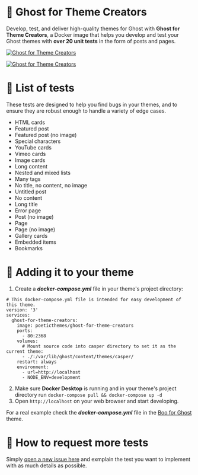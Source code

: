 # 🎨 Ghost for Theme Creators
Develop, test, and deliver high-quality themes for Ghost with **Ghost for Theme Creators**, a Docker image that helps you develop and test your Ghost themes with **over 20 unit tests** in the form of posts and pages.

[![Ghost for Theme Creators](https://i.imgur.com/PXAtEmz.png)](https://github.com/PoeticThemes/ghost-for-theme-creators/stargazers)

[![Ghost for Theme Creators](https://i.imgur.com/on39dIl.png)](https://github.com/PoeticThemes/ghost-for-theme-creators/stargazers)

# 🧪 List of tests
These tests are designed to help you find bugs in your themes, and to ensure they are robust enough to handle a variety of edge cases.

- HTML cards
- Featured post
- Featured post (no image)
- Special characters
- YouTube cards
- Vimeo cards
- Image cards
- Long content
- Nested and mixed lists
- Many tags
- No title, no content, no image
- Untitled post
- No content
- Long title
- Error page
- Post (no image)
- Page
- Page (no image)
- Gallery cards
- Embedded items
- Bookmarks

# 🔧 Adding it to your theme
1. Create a ***docker-compose.yml*** file in your theme's project directory:
```
# This docker-compose.yml file is intended for easy development of this theme.
version: '3'
services:
  ghost-for-theme-creators:
    image: poeticthemes/ghost-for-theme-creators
    ports:
      - 80:2368
    volumes:
      # Mount source code into casper directory to set it as the current theme:
      - ./:/var/lib/ghost/content/themes/casper/
    restart: always
    environment:
      - url=http://localhost
      - NODE_ENV=development
```
2. Make sure **Docker Desktop** is running and in your theme's project directory run `docker-compose pull && docker-compose up -d`
3. Open `http://localhost` on your web browser and start developing.

For a real example check the ***docker-compose.yml*** file in the [Boo for Ghost](https://github.com/PoeticThemes/boo) theme.

# 💬 How to request more tests
Simply [open a new issue here](https://github.com/PoeticThemes/ghost-for-theme-creators/issues/new) and exmplain the test you want to implement with as much details as possible.
